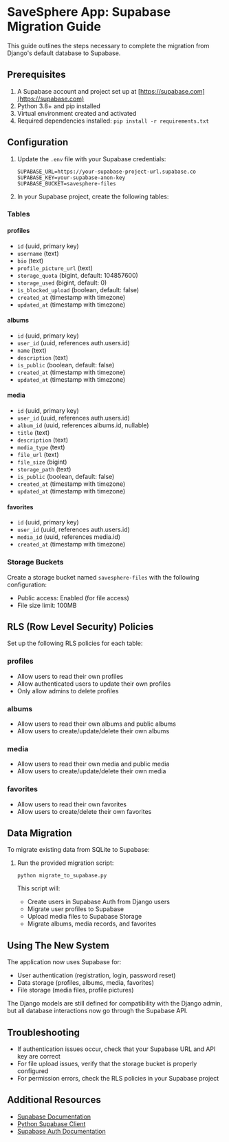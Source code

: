# SaveSphere App: Supabase Migration Guide

This guide outlines the steps necessary to complete the migration from Django's default database to Supabase.

## Prerequisites

1. A Supabase account and project set up at [https://supabase.com](https://supabase.com)
2. Python 3.8+ and pip installed
3. Virtual environment created and activated
4. Required dependencies installed: `pip install -r requirements.txt`

## Configuration

1. Update the `.env` file with your Supabase credentials:
   ```
   SUPABASE_URL=https://your-supabase-project-url.supabase.co
   SUPABASE_KEY=your-supabase-anon-key
   SUPABASE_BUCKET=savesphere-files
   ```

2. In your Supabase project, create the following tables:

### Tables

#### profiles
- `id` (uuid, primary key)
- `username` (text)
- `bio` (text)
- `profile_picture_url` (text)
- `storage_quota` (bigint, default: 104857600)
- `storage_used` (bigint, default: 0)
- `is_blocked_upload` (boolean, default: false)
- `created_at` (timestamp with timezone)
- `updated_at` (timestamp with timezone)

#### albums
- `id` (uuid, primary key)
- `user_id` (uuid, references auth.users.id)
- `name` (text)
- `description` (text)
- `is_public` (boolean, default: false)
- `created_at` (timestamp with timezone)
- `updated_at` (timestamp with timezone)

#### media
- `id` (uuid, primary key)
- `user_id` (uuid, references auth.users.id)
- `album_id` (uuid, references albums.id, nullable)
- `title` (text)
- `description` (text)
- `media_type` (text)
- `file_url` (text)
- `file_size` (bigint)
- `storage_path` (text)
- `is_public` (boolean, default: false)
- `created_at` (timestamp with timezone)
- `updated_at` (timestamp with timezone)

#### favorites
- `id` (uuid, primary key)
- `user_id` (uuid, references auth.users.id)
- `media_id` (uuid, references media.id)
- `created_at` (timestamp with timezone)

### Storage Buckets

Create a storage bucket named `savesphere-files` with the following configuration:
- Public access: Enabled (for file access)
- File size limit: 100MB

## RLS (Row Level Security) Policies

Set up the following RLS policies for each table:

### profiles
- Allow users to read their own profiles
- Allow authenticated users to update their own profiles
- Only allow admins to delete profiles

### albums
- Allow users to read their own albums and public albums
- Allow users to create/update/delete their own albums

### media
- Allow users to read their own media and public media
- Allow users to create/update/delete their own media

### favorites
- Allow users to read their own favorites
- Allow users to create/delete their own favorites

## Data Migration

To migrate existing data from SQLite to Supabase:

1. Run the provided migration script:
   ```
   python migrate_to_supabase.py
   ```

   This script will:
   - Create users in Supabase Auth from Django users
   - Migrate user profiles to Supabase
   - Upload media files to Supabase Storage
   - Migrate albums, media records, and favorites

## Using The New System

The application now uses Supabase for:
- User authentication (registration, login, password reset)
- Data storage (profiles, albums, media, favorites)
- File storage (media files, profile pictures)

The Django models are still defined for compatibility with the Django admin, but all database interactions now go through the Supabase API.

## Troubleshooting

- If authentication issues occur, check that your Supabase URL and API key are correct
- For file upload issues, verify that the storage bucket is properly configured
- For permission errors, check the RLS policies in your Supabase project

## Additional Resources

- [Supabase Documentation](https://supabase.com/docs)
- [Python Supabase Client](https://github.com/supabase-community/supabase-py)
- [Supabase Auth Documentation](https://supabase.com/docs/guides/auth) 